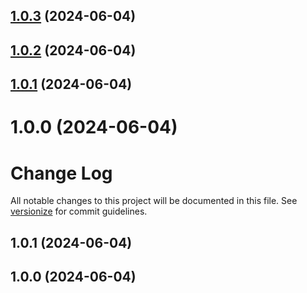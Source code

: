 ## [1.0.3](https://github.com/giovannarbr/SemanticReleaseTest/compare/v1.0.2...v1.0.3) (2024-06-04)

## [1.0.2](https://github.com/giovannarbr/SemanticReleaseTest/compare/v1.0.1...v1.0.2) (2024-06-04)

## [1.0.1](https://github.com/giovannarbr/SemanticReleaseTest/compare/v1.0.0...v1.0.1) (2024-06-04)

# 1.0.0 (2024-06-04)

# Change Log

All notable changes to this project will be documented in this file. See [versionize](https://github.com/versionize/versionize) for commit guidelines.

<a name="1.0.1"></a>
## 1.0.1 (2024-06-04)

<a name="1.0.0"></a>
## 1.0.0 (2024-06-04)
